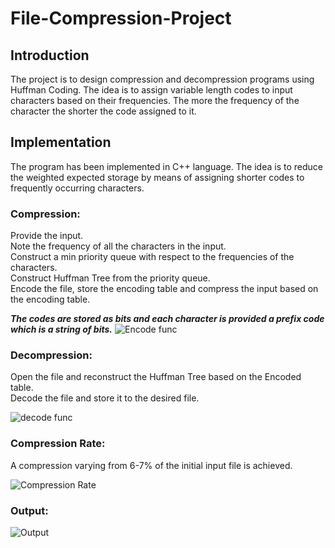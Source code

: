 # File-Compression-Project

## Introduction
The project is to design compression and decompression programs using Huffman Coding. The idea is to assign variable length codes to input characters based on their frequencies. The more the frequency of the character the shorter the code assigned to it.

## Implementation
The program has been implemented in C++ language. The idea is to reduce the weighted expected storage by means of assigning shorter codes to frequently occurring characters.
### Compression:
Provide the input.  
Note the frequency of all the characters in the input.  
Construct a min priority queue with respect to the frequencies of the characters.  
Construct Huffman Tree from the priority queue.  
Encode the file, store the encoding table and compress the input based on the encoding table.  

***The codes are stored as bits and each character is provided a prefix code which is a string of bits.***
![Encode func](https://user-images.githubusercontent.com/107580357/180644597-bc0c5873-f681-4285-8ab5-feb8fb3f8206.jpg)



### Decompression:
Open the file and reconstruct the Huffman Tree based on the Encoded table.  
Decode the file and store it to the desired file.  

![decode func](https://user-images.githubusercontent.com/107580357/180644617-449e5894-9868-4c04-abef-306b886ba94b.jpg)

### Compression Rate:
A compression varying from 6-7% of the initial input file is achieved.

![Compression Rate](https://user-images.githubusercontent.com/107580357/180644767-f6551498-9211-4843-b200-81006cc26311.jpg)

### Output:
![Output](https://user-images.githubusercontent.com/107580357/180644774-e35d7353-7f13-45ff-a3b9-48c85bdeef03.jpg)

